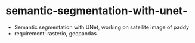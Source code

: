 # semantic-segmentation-with-unet-
* Semantic segmentation with UNet, working on satellite image of paddy
* requirement: rasterio, geopandas
